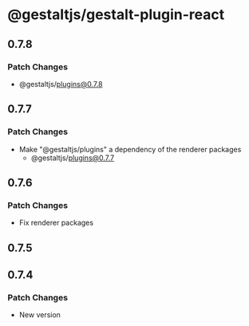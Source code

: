 # @gestaltjs/gestalt-plugin-react

## 0.7.8

### Patch Changes

- @gestaltjs/plugins@0.7.8

## 0.7.7

### Patch Changes

- Make "@gestaltjs/plugins" a dependency of the renderer packages
  - @gestaltjs/plugins@0.7.7

## 0.7.6

### Patch Changes

- Fix renderer packages

## 0.7.5

## 0.7.4

### Patch Changes

- New version
